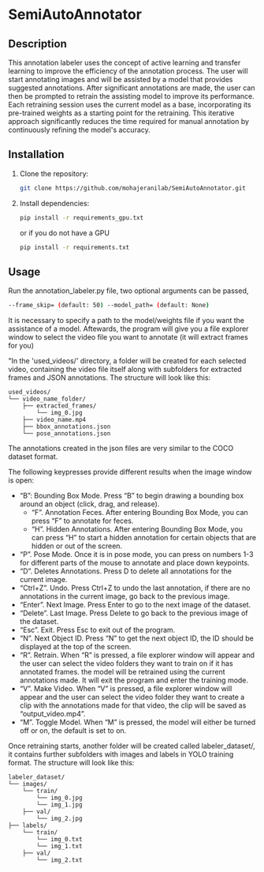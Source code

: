 # SemiAutoAnnotator
## Description

This annotation labeler uses the concept of active learning and transfer learning to improve the efficiency of the annotation process.
The user will start annotating images and will be assisted by a model that provides suggested annotations. After significant annotations are made, the user can then be prompted to retrain the assisting model to improve its performance. Each retraining session uses the current model as a base, incorporating its pre-trained weights as a starting point for the retraining. This iterative approach significantly reduces the time required for manual annotation by continuously refining the model's accuracy.


## Installation
1. Clone the repository:
    ```bash
    git clone https://github.com/mohajeranilab/SemiAutoAnnotator.git
    
2. Install dependencies:
    ```bash
    pip install -r requirements_gpu.txt
    ```
    or if you do not have a GPU
    ```bash
    pip install -r requirements.txt

## Usage
Run the annotation_labeler.py file, two optional arguments can be passed,
```bash
--frame_skip= (default: 50) --model_path= (default: None)
``` 
It is necessary to specify a path to the model/weights file if you want the assistance of a model. Aftewards, the program will give you a file explorer window to select the video file you want to annotate (it will extract frames for you)


"In the 'used_videos/' directory, a folder will be created for each selected video, containing the video file itself along with subfolders for extracted frames and JSON annotations. The structure will look like this:
```plaintext
used_videos/
└── video_name_folder/
    ├── extracted_frames/
        └── img_0.jpg
    ├── video_name.mp4
    ├── bbox_annotations.json
    └── pose_annotations.json
```
The annotations created in the json files are very similar to the COCO dataset format. 

<!-- When the program runs and an image is open, if the model is able to detect bounding boxes, you will have to assign the ID to the box. Simply click in the middle of the box to select the ID, pressing "N" to increase the ID if needed. -->


The following keypresses provide different results when the image window is open:
- “B”: Bounding Box Mode. Press “B” to begin drawing a bounding box around an object (click, drag, and release).
  - “F”. Annotation Feces. After entering Bounding Box Mode, you can press “F” to annotate for feces.
  - “H”. Hidden Annotations. After entering Bounding Box Mode, you can press “H” to start a hidden annotation for certain objects that are hidden or out of the screen. 
- “P”. Pose Mode. Once it is in pose mode, you can press on numbers 1-3 for different parts of the mouse to annotate and place down keypoints.  
- “D”. Deletes Annotations. Press D to delete all annotations for the current image.
- “Ctrl+Z”. Undo. Press Ctrl+Z to undo the last annotation, if there are no annotations in the current image, go back to the previous image.
- “Enter”. Next Image. Press Enter to go to the next image of the dataset.
- “Delete”. Last Image. Press Delete to go back to the previous image of the dataset.
- “Esc”. Exit. Press Esc to exit out of the program. 
- “N”. Next Object ID. Press “N” to get the next object ID, the ID should be displayed at the top of the screen. 
- “R”. Retrain. When “R” is pressed, a file explorer window will appear and the user can select the video folders they want to train on if it has annotated frames. the model will be retrained using the current annotations made. It will exit the program and enter the training mode. 
- “V”. Make Video. When “V” is pressed, a file explorer window will appear and the user can select the video folder they want to create a clip with the annotations made for that video, the clip will be saved as “output_video.mp4”.
- “M”. Toggle Model. When “M” is pressed, the model will either be turned off or on, the default is set to on.




Once retraining starts, another folder will be created called labeler_dataset/, it contains further subfolders with images and labels in YOLO training format. The structure will look like this:
```plaintext
labeler_dataset/
└── images/
    └── train/
        └── img_0.jpg
        └── img_1.jpg
    ├── val/
        └── img_2.jpg
├── labels/
    └── train/
        └── img_0.txt
        └── img_1.txt
    ├── val/
        └── img_2.txt
```

